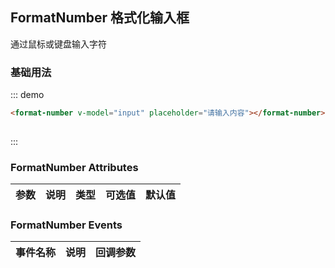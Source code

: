 <script>
  export default {
    data() {
      return {
        input: ''
      };
    }
  }
</script>
## FormatNumber 格式化输入框

通过鼠标或键盘输入字符

### 基础用法

::: demo
```html
<format-number v-model="input" placeholder="请输入内容"></format-number>
 
```
:::


### FormatNumber Attributes

| 参数          | 说明            | 类型            | 可选值                 | 默认值   |
|-------------  |---------------- |---------------- |---------------------- |-------- |
 

### FormatNumber Events
| 事件名称 | 说明 | 回调参数 |
|---------|--------|---------|
 